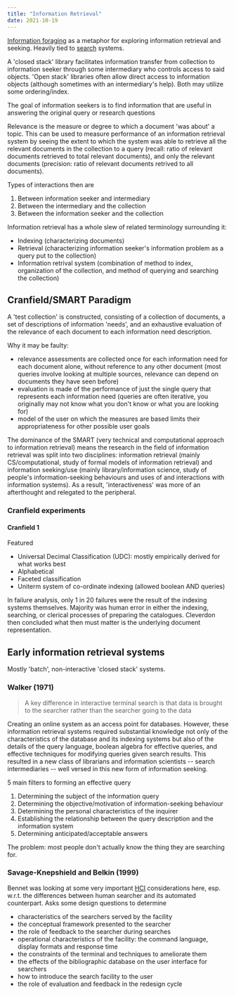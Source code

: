 ```yaml
---
title: "Information Retrieval"
date: 2021-10-19
---
```


[Information foraging](thoughts/information%20foraging.md) as a metaphor for exploring information retrieval and seeking. Heavily tied to [search](thoughts/search.md) systems.

A 'closed stack' library facilitates information transfer from collection to information seeker through some intermediary who controls access to said objects. 'Open stack' libraries often allow direct access to information objects (although sometimes with an intermediary's help). Both may utilize some ordering/index.

The goal of information seekers is to find information that are useful in answering the original query or research questions

Relevance is the measure or degree to which a document 'was about' a topic. This can be used to measure performance of an information retrieval system by seeing the extent to which the system was able to retrieve all the relevant documents in the collection to a query (recall: ratio of relevant documents retrieved to total relevant documents), and only the relevant documents (precision: ratio of relevant documents retrived to all documents).

Types of interactions then are
1. Between information seeker and intermediary
2. Between the intermediary and the collection
3. Between the information seeker and the collection

Information retrieval has a whole slew of related terminology surrounding it:
- Indexing (characterizing documents)
- Retrieval (characterizing information seeker's information problem as a query put to the collection)
- Information retrival system (combination of method to index, organization of the collection, and method of querying and searching the collection)

## Cranfield/SMART Paradigm
A 'test collection' is constructed, consisting of a collection of documents, a set of descriptions of information 'needs', and an exhaustive evaluation of the relevance of each document to each information need description.

Why it may be faulty:
- relevance assessments are collected once for each information need for each document alone, without reference to any other document (most queries involve looking at multiple sources, relevance can depend on documents they have seen before)
- evaluation is made of the performance of just the single query that represents each information need (queries are often iterative, you originally may not know what you don't know or what you are looking for)
- model of the user on which the measures are based limits their appropriateness for other possible user goals

The dominance of the SMART (very technical and computational approach to information retrieval) means the research in the field of information retrieval was split into two disciplines: information retrieval (mainly CS/computational, study of formal models of information retrieval) and information seeking/use (mainly library/information science, study of people's information-seeking behaviours and uses of and interactions with information systems). As a result, 'interactiveness' was more of an afterthought and relegated to the peripheral.

### Cranfield experiments
#### Cranfield 1
Featured
- Universal Decimal Classification (UDC): mostly empirically derived for what works best
- Alphabetical
- Faceted classification
- Uniterm system of co-ordinate indexing (allowed boolean AND queries)

In failure analysis, only 1 in 20 failures were the result of the indexing systems themselves. Majority was human error in either the indexing, searching, or clerical processes of preparing the catalogues. Cleverdon then concluded what then must matter is the underlying document representation.

## Early information retrieval systems
Mostly 'batch', non-interactive 'closed stack' systems.

### Walker (1971)
> A key difference in interactive terminal search is that data is brought to the searcher rather than the searcher going to the data

Creating an online system as an access point for databases. However, these information retrieval systems required substantial knowledge not only of the characteristics of the database and its indexing systems but also of the details of the query language, boolean algebra for effective queries, and effective techniques for modifying queries given search results. This resulted in a new class of librarians and information scientists -- search intermediaries -- well versed in this new form of information seeking.

5 main filters to forming an effective query
1. Determining the subject of the information query
2. Determining the objective/motivation of information-seeking behaviour
3. Determining the personal characteristics of the inquirer
4. Establishing the relationship between the query description and the information system
5. Determining anticipated/acceptable answers

The problem: most people don't actually know the thing they are searching for. 

### Savage-Knepshield and Belkin (1999)
Bennet was looking at some very important [HCI](thoughts/human%20computer%20interaction.md) considerations here, esp. w.r.t. the differences between human searcher and its automated counterpart. Asks some design questions to determine

- characteristics of the searchers served by the facility
- the conceptual framework presented to the searcher
- the role of feedback to the searcher during searches
- operational characteristics of the facility: the command language, display formats and response time
- the constraints of the terminal and techniques to ameliorate them
- the effects of the bibliographic database on the user interface for searchers
- how to introduce the search facility to the user
- the role of evaluation and feedback in the redesign cycle